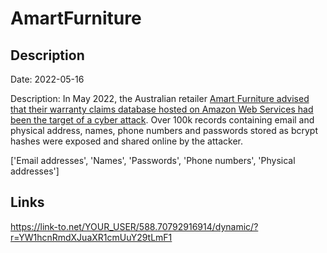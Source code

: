 # AmartFurniture

## Description

Date: 2022-05-16

Description:
In May 2022, the Australian retailer <a href="https://www.ozbargain.com.au/node/701231" target="_blank" rel="noopener">Amart Furniture advised that their warranty claims database hosted on Amazon Web Services had been the target of a cyber attack</a>. Over 100k records containing email and physical address, names, phone numbers and passwords stored as bcrypt hashes were exposed and shared online by the attacker.


['Email addresses', 'Names', 'Passwords', 'Phone numbers', 'Physical addresses']

## Links

https://link-to.net/YOUR_USER/588.70792916914/dynamic/?r=YW1hcnRmdXJuaXR1cmUuY29tLmF1